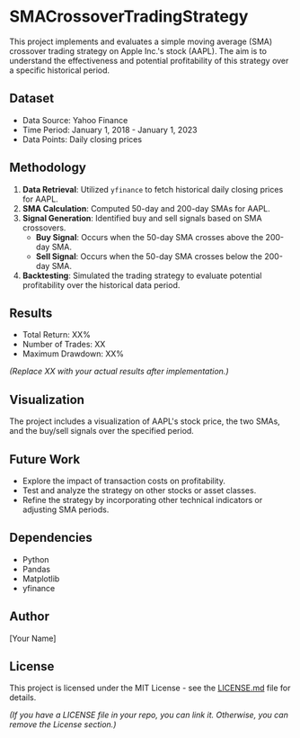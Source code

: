 # SMACrossoverTradingStrategy
This project implements and evaluates a simple moving average (SMA) crossover trading strategy on Apple Inc.'s stock (AAPL). The aim is to understand the effectiveness and potential profitability of this strategy over a specific historical period.

## Dataset
- Data Source: Yahoo Finance
- Time Period: January 1, 2018 - January 1, 2023
- Data Points: Daily closing prices

## Methodology
1. **Data Retrieval**: Utilized `yfinance` to fetch historical daily closing prices for AAPL.
2. **SMA Calculation**: Computed 50-day and 200-day SMAs for AAPL.
3. **Signal Generation**: Identified buy and sell signals based on SMA crossovers.
   - **Buy Signal**: Occurs when the 50-day SMA crosses above the 200-day SMA.
   - **Sell Signal**: Occurs when the 50-day SMA crosses below the 200-day SMA.
4. **Backtesting**: Simulated the trading strategy to evaluate potential profitability over the historical data period.

## Results
- Total Return: XX%
- Number of Trades: XX
- Maximum Drawdown: XX%

*(Replace XX with your actual results after implementation.)*

## Visualization
The project includes a visualization of AAPL's stock price, the two SMAs, and the buy/sell signals over the specified period.

## Future Work
- Explore the impact of transaction costs on profitability.
- Test and analyze the strategy on other stocks or asset classes.
- Refine the strategy by incorporating other technical indicators or adjusting SMA periods.

## Dependencies
- Python
- Pandas
- Matplotlib
- yfinance

## Author
[Your Name]

## License
This project is licensed under the MIT License - see the [LICENSE.md](LICENSE.md) file for details.

*(If you have a LICENSE file in your repo, you can link it. Otherwise, you can remove the License section.)*
